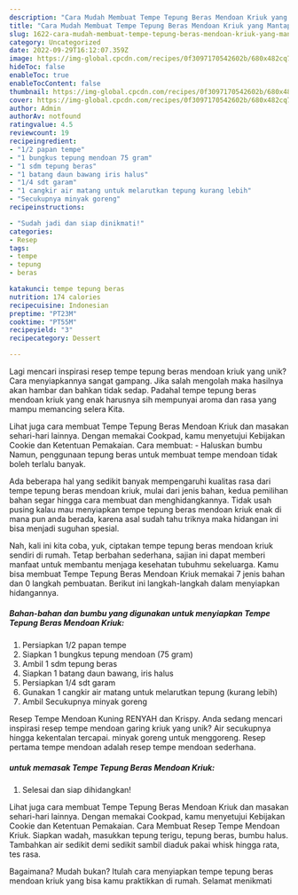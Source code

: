 ```yaml
---
description: "Cara Mudah Membuat Tempe Tepung Beras Mendoan Kriuk yang Mantap"
title: "Cara Mudah Membuat Tempe Tepung Beras Mendoan Kriuk yang Mantap"
slug: 1622-cara-mudah-membuat-tempe-tepung-beras-mendoan-kriuk-yang-mantap
category: Uncategorized
date: 2022-09-29T16:12:07.359Z
image: https://img-global.cpcdn.com/recipes/0f3097170542602b/680x482cq70/tempe-tepung-beras-mendoan-kriuk-foto-resep-utama.jpg
hideToc: false
enableToc: true
enableTocContent: false
thumbnail: https://img-global.cpcdn.com/recipes/0f3097170542602b/680x482cq70/tempe-tepung-beras-mendoan-kriuk-foto-resep-utama.jpg
cover: https://img-global.cpcdn.com/recipes/0f3097170542602b/680x482cq70/tempe-tepung-beras-mendoan-kriuk-foto-resep-utama.jpg
author: Admin
authorAv: notfound
ratingvalue: 4.5
reviewcount: 19
recipeingredient:
- "1/2 papan tempe"
- "1 bungkus tepung mendoan 75 gram"
- "1 sdm tepung beras"
- "1 batang daun bawang iris halus"
- "1/4 sdt garam"
- "1 cangkir air matang untuk melarutkan tepung kurang lebih"
- "Secukupnya minyak goreng"
recipeinstructions:

- "Sudah jadi dan siap dinikmati!"
categories:
- Resep
tags:
- tempe
- tepung
- beras

katakunci: tempe tepung beras 
nutrition: 174 calories
recipecuisine: Indonesian
preptime: "PT23M"
cooktime: "PT55M"
recipeyield: "3"
recipecategory: Dessert

---
```





Lagi mencari inspirasi resep tempe tepung beras mendoan kriuk yang unik? Cara menyiapkannya sangat gampang. Jika salah mengolah maka hasilnya akan hambar dan bahkan tidak sedap. Padahal tempe tepung beras mendoan kriuk yang enak harusnya sih mempunyai aroma dan rasa yang mampu memancing selera Kita.





Lihat juga cara membuat Tempe Tepung Beras Mendoan Kriuk dan masakan sehari-hari lainnya. Dengan memakai Cookpad, kamu menyetujui Kebijakan Cookie dan Ketentuan Pemakaian. Cara membuat: - Haluskan bumbu Namun, penggunaan tepung beras untuk membuat tempe mendoan tidak boleh terlalu banyak.

Ada beberapa hal yang sedikit banyak mempengaruhi kualitas rasa dari tempe tepung beras mendoan kriuk, mulai dari jenis bahan, kedua pemilihan bahan segar hingga cara membuat dan menghidangkannya. Tidak usah pusing kalau mau menyiapkan tempe tepung beras mendoan kriuk enak di mana pun anda berada, karena asal sudah tahu triknya maka hidangan ini bisa menjadi suguhan spesial.






Nah, kali ini kita coba, yuk, ciptakan tempe tepung beras mendoan kriuk sendiri di rumah. Tetap berbahan sederhana, sajian ini dapat memberi manfaat untuk membantu menjaga kesehatan tubuhmu sekeluarga. Kamu bisa membuat Tempe Tepung Beras Mendoan Kriuk memakai 7 jenis bahan dan 0 langkah pembuatan. Berikut ini langkah-langkah dalam menyiapkan hidangannya.

<!--inarticleads1-->

##### Bahan-bahan dan bumbu yang digunakan untuk menyiapkan Tempe Tepung Beras Mendoan Kriuk:

1. Persiapkan 1/2 papan tempe
1. Siapkan 1 bungkus tepung mendoan (75 gram)
1. Ambil 1 sdm tepung beras
1. Siapkan 1 batang daun bawang, iris halus
1. Persiapkan 1/4 sdt garam
1. Gunakan 1 cangkir air matang untuk melarutkan tepung (kurang lebih)
1. Ambil Secukupnya minyak goreng


Resep Tempe Mendoan Kuning RENYAH dan Krispy. Anda sedang mencari inspirasi resep tempe mendoan garing kriuk yang unik? Air secukupnya hingga kekentalan tercapai. minyak goreng untuk menggoreng. Resep pertama tempe mendoan adalah resep tempe mendoan sederhana. 

<!--inarticleads2-->

#####  untuk memasak Tempe Tepung Beras Mendoan Kriuk:


1. Selesai dan siap dihidangkan!

Lihat juga cara membuat Tempe Tepung Beras Mendoan Kriuk dan masakan sehari-hari lainnya. Dengan memakai Cookpad, kamu menyetujui Kebijakan Cookie dan Ketentuan Pemakaian. Cara Membuat Resep Tempe Mendoan Kriuk. Siapkan wadah, masukkan tepung terigu, tepung beras, bumbu halus. Tambahkan air sedikit demi sedikit sambil diaduk pakai whisk hingga rata, tes rasa. 

Bagaimana? Mudah bukan? Itulah cara menyiapkan tempe tepung beras mendoan kriuk yang bisa kamu praktikkan di rumah. Selamat menikmati
